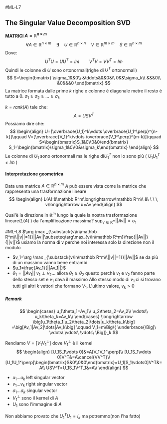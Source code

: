 #ML-L7
## The Singular Value Decomposition SVD
**MATRICI $A=\mathbb R^{n\times m}$**
$$
\forall A \in \mathbb R^{n\times m}\quad \exists\quad U\in\mathbb R^{n\times n}
\quad V\in\mathbb R^{m\times m}
\quad S\in\mathbb R^{n\times m}
$$
Dove:
$$
U^TU=UU^T=Im\qquad
V^TV=VV^T=Im
$$
Quindi le colonne di $U$ sono ortonormali(righe di $U^T$ ortonormali)
$$
S=\begin{bmatrix}
\sigma_1&&0\\
&\ddots&&&0&\\
0&&\sigma_k\\
&&&0\\
&0&&&0
\end{bmatrix}
$$
	La matrice formata dalle prime $k$ righe e colonne è diagonale metre il resto è tutto a $0$.
$\sigma_1\geq \sigma_2\geq\dots\geq\sigma_k$ 

$k=rank(A)$  tale che: $$A=USV^T$$ Possiamo dire che:
$$
\begin{align}
U=[\overbrace{U_1}^k\vdots \overbrace{U_1^\perp}^{n-k}]\qquad
V=[\overbrace{V_1}^k\vdots \overbrace{V_1^\perp}^{m-k}]\qquad
S=\begin{bmatrix}S_1&0\\0&0\end{bmatrix} S_1=\begin{bmatrix}\sigma_1&0\\0&\sigma_k\end{bmatrix}
\end{align}
$$
Le colonne di $U_1$ sono ortonormali ma le righe di$U_1^T$  non lo sono più ( $U_1U_1^T\neq Im$ )

#### Interpretazione geometrica
Data una matrice $A\in \mathbb R^{n\times m}$
$A$ può essere vista come la matrice che rappresenta una trasformazione lineare
$$
\begin{align}
L(A):&\mathbb R^m\longrightarrow\mathbb R^n\\
&\ \ \ \, v\longrightarrow u=Av
\end{align}
$$

Qual'è la direzione in $\mathbb R ^m$ lungo la quale la nostra trasformazione lineare($L(A)$ ) da l'amplificazione massima?   $\sup_{v\in\mathbb R^m}||Av||=\sigma_1$ 

#ML-L8
$\arg \max _{\substack{v\in\mathbb R^m\\||v||=1}}||Av||\subseteq\arg\max_{v\in\mathbb R^m}\frac{||Av||}{||v||}$ 
	usiamo la norma di v perchè noi interessa solo la direzione non il modulo 

- $v_1=\arg \max _{\substack{v\in\mathbb R^m\\||v||=1}}||Av||$ se da più di un massimo vanno bene entrambi
- $u_1=\frac{Av_1}{||Av_1||}$
- $\theta_1=||Av_1||$ 
$v_1\perp v_2\dots$ allora $\theta_1\geq \theta_2$ 
	questo perchè $v_1$ e $v_2$ fanno parte dello stesso set e $v_1$ dava il massimo
Allo stesso modo di $v_1$ ci si trovano tutti gli altri $k$ vettori che formano $V_1$.
L'ultimo valore, $v_k>0$ 

##### Remark
$$
\begin{cases}
u_1\theta_1=Av_1\\
u_2\theta_2=Av_2\\
\vdots\\
u_k\theta_k=Av_k\\
\end{cases}
\longrightarrow
\big[u_1\theta_1|u_2\theta_2|\dots|u_k\theta_k\big] =\big[Av_1|Av_2|\dots|Av_k\big]
\qquad V_1=m\Big\{ \underbrace{\Big[\ \vdots\ \vdots\ \vdots\ \Big]}_k
$$

Rendiamo $V=[V_1V_1^\perp]$  dove $V_1^\perp$ è il kernel
$$
\begin{align}
[U_1S_1\vdots 0]&=A[V_1V_1^\perp]\\
[U_1S_1\vdots 0]V^T&=A\cancel{VV^T}\\
[U_1U_1^\perp]\begin{bmatrix}S&0\\0&0\end{bmatrix}=U_1[S_1\vdots0]V^T&=A\\
USV^T=U_1S_1V^T_1&=A\\
\end{align}
$$
- $u_1\dots u_k$ left singular vector
- $v_1\dots v_k$ right singular vector
- $\sigma_1\dots \sigma_k$ singular vector
- $V_1^\perp$ sono il kernel di $A$
- $U_1$ sono l'immagine di $A$

Non abbiamo provato che $U^T_1U_1=I_k$ ma potremmo(non l'ha fatto) 

